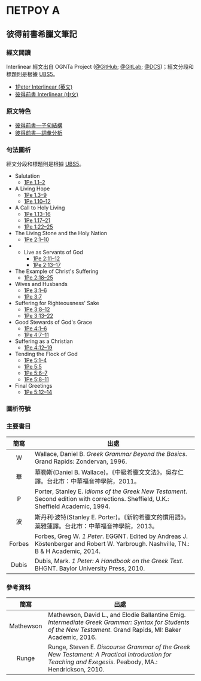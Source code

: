 # ΠΕΤΡΟΥ Α

## 彼得前書希臘文筆記

### 經文閱讀
Interlinear 經文出自 OGNTa Project ([@GitHub](https://github.com/Andley/OGNTa); [@GitLab](https://gitlab.com/Andley/ognta); [@DCS](https://git.door43.org/Andley/OGNTa))；經文分段和標題則是根據 [UBS5](https://www.academic-bible.com/en/online-bibles/greek-new-testament-ubs5/read-the-bible-text/bibel/text/lesen/stelle/70/10001/19999/ch/e6d8cc643fb0f3b87645b1e873841dbf/)。

- [1Peter Interlinear (英文) ](1Peter-Interlinear.md)
- [彼得前書 Interlinear (中文) ](1Peter-Interlinear-TC.md)

### 原文特色
- [彼得前書—子句結構](1Peter-Clause.md)  
- [彼得前書—詞彙分析](1Peter-Vocabulary.md)  

### 句法圖析
經文分段和標題則是根據 [UBS5](https://www.academic-bible.com/en/online-bibles/greek-new-testament-ubs5/read-the-bible-text/bibel/text/lesen/stelle/70/10001/19999/ch/e6d8cc643fb0f3b87645b1e873841dbf/)。


- Salutation
	- [1Pe 1.1–2](1Pe.1.1–2.md)
- A Living Hope
	- [1Pe 1.3–9](1Pe.1.3–9.md)
	- [1Pe 1.10–12](1Pe.1.10–12.md)
- A Call to Holy Living
	- [1Pe 1.13–16](1Pe.1.13–16.md)
	- [1Pe 1.17–21](1Pe.1.17–21.md)
	- [1Pe 1:22–25](1Pe.1.22–25.md)
- The Living Stone and the Holy Nation
	- [1Pe 2:1–10](1Pe.2.1–10.md)
- - Live as Servants of God
	- [1Pe 2:11–12](1Pe.2.11–12.md)
	- [1Pe 2:13–17](1Pe.2.13–17.md)
- The Example of Christ's Suffering
	- [1Pe 2:18–25](1Pe.2.18–25.md)
- Wives and Husbands
	- [1Pe 3:1–6](1Pe.3.1–6.md)
	- [1Pe 3:7](1Pe.3.7.md)
- Suffering for Righteousness' Sake
	- [1Pe 3:8–12](1Pe.3.8–12.md)
	- [1Pe 3:13–22](1Pe.3.13–22.md)
- Good Stewards of God's Grace
	- [1Pe 4:1–6](1Pe.4.1–6.md)
	- [1Pe 4:7–11](1Pe.4.7–11.md)
- Suffering as a Christian
	- [1Pe 4:12–19](1Pe.4.12–19.md)
- Tending the Flock of God
	- [1Pe 5:1–4](1Pe.5.1–4.md)
	- [1Pe 5:5](1Pe.5.5.md)
	- [1Pe 5:6–7](1Pe.5.6–7.md)
	- [1Pe 5:8–11](1Pe.5.8–11.md)
- Final Greetings
	- [1Pe 5:12–14](1Pe.5.12–14.md)




### 圖析符號


### 主要書目
 簡寫 | 出處
 :-:| -- 
W  | Wallace, Daniel B. <em>Greek Grammar Beyond the Basics</em>. Grand Rapids: Zondervan, 1996. 
華  | 華勒斯(Daniel B. Wallace)。《中級希臘文文法》。吳存仁譯。台北市：中華福音神學院，2011。
 P  | Porter, Stanley E. <em>Idioms of the Greek New Testament</em>. Second edition with corrections. Sheffield, U.K.: Sheffield Academic, 1994.  |
波  | 斯丹利‧波特(Stanley E. Porter)。《新約希臘文的慣用語》。葉雅蓮譯。台北市：中華福音神學院，2013。 
Forbes | Forbes, Greg W. _1 Peter_. EGGNT. Edited by Andreas J. Köstenberger and Robert W. Yarbrough. Nashville, TN.: B & H Academic, 2014.
Dubis | Dubis, Mark. _1 Peter: A Handbook on the Greek Text_. BHGNT. Baylor University Press, 2010.

### 參考資料


| 簡寫  | 出處  |
|:---:| -- |
| Mathewson | Mathewson, David L., and Elodie Ballantine Emig. <em>Intermediate Greek Grammar: Syntax for Students of the New Testament</em>. Grand Rapids, MI: Baker Academic, 2016. |
| Runge | Runge, Steven E. <em>Discourse Grammar of the Greek New Testament: A Practical Introduction for Teaching and Exegesis</em>. Peabody, MA.: Hendrickson, 2010.  |

